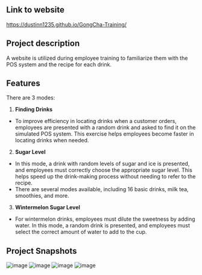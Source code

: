 ## Link to website
https://dustinn1235.github.io/GongCha-Training/

## Project description
A website is utilized during employee training to familiarize them with the POS system and the recipe for each drink.

## Features
There are 3 modes:
1. **Finding Drinks** 
* To improve efficiency in locating drinks when a customer orders, employees are presented with a random drink and asked to find it on the simulated POS system. This exercise helps employees become faster in locating drinks when needed.
2. **Sugar Level**
* In this mode, a drink with random levels of sugar and ice is presented, and employees must correctly choose the appropriate sugar level. This helps speed up the drink-making process without needing to refer to the recipe.
* There are several modes available, including 16 basic drinks, milk tea, smoothies, and more.
3. **Wintermelon Sugar Level**
* For wintermelon drinks, employees must dilute the sweetness by adding water. In this mode, a random drink is presented, and employees must select the correct amount of water to add to the cup.

## Project Snapshots
![image](https://user-images.githubusercontent.com/60798675/233888083-7748a7dc-30f8-40eb-bc2c-fdc5e8362e6d.png)
![image](https://user-images.githubusercontent.com/60798675/233888268-d34fc533-d6ce-43e7-94b6-4b3cd56e67ab.png)
![image](https://user-images.githubusercontent.com/60798675/233888494-6d55aaed-a0a9-4991-b26c-7b0e11dd2c60.png)
![image](https://user-images.githubusercontent.com/60798675/233888542-7f252e1e-91b8-4263-8742-39289827ae0a.png)

